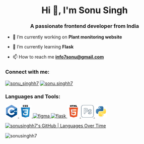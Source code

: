 <h1 align="center">Hi 👋, I'm Sonu Singh</h1>
<h3 align="center">A passionate frontend developer from India</h3>

- 🔭 I’m currently working on **Plant monitoring website**

- 🌱 I’m currently learning **Flask**

- 📫 How to reach me **info7sonu@gmail.com**

<h3 align="left">Connect with me:</h3>
<p align="left">
<a href="https://twitter.com/sonu_singhh7" target="blank"><img align="center" src="https://raw.githubusercontent.com/rahuldkjain/github-profile-readme-generator/master/src/images/icons/Social/twitter.svg" alt="sonu_singhh7" height="30" width="40" /></a>
<a href="https://instagram.com/sonu.singhh7" target="blank"><img align="center" src="https://raw.githubusercontent.com/rahuldkjain/github-profile-readme-generator/master/src/images/icons/Social/instagram.svg" alt="sonu.singhh7" height="30" width="40" /></a>
</p>

<h3 align="left">Languages and Tools:</h3>
<p align="left"> <a href="https://www.w3schools.com/cpp/" target="_blank" rel="noreferrer"> <img src="https://raw.githubusercontent.com/devicons/devicon/master/icons/cplusplus/cplusplus-original.svg" alt="cplusplus" width="40" height="40"/> </a> <a href="https://www.w3schools.com/css/" target="_blank" rel="noreferrer"> <img src="https://raw.githubusercontent.com/devicons/devicon/master/icons/css3/css3-original-wordmark.svg" alt="css3" width="40" height="40"/> </a> <a href="https://www.figma.com/" target="_blank" rel="noreferrer"> <img src="https://www.vectorlogo.zone/logos/figma/figma-icon.svg" alt="figma" width="40" height="40"/> </a> <a href="https://flask.palletsprojects.com/" target="_blank" rel="noreferrer"> <img src="https://www.vectorlogo.zone/logos/pocoo_flask/pocoo_flask-icon.svg" alt="flask" width="40" height="40"/> </a> <a href="https://www.w3.org/html/" target="_blank" rel="noreferrer"> <img src="https://raw.githubusercontent.com/devicons/devicon/master/icons/html5/html5-original-wordmark.svg" alt="html5" width="40" height="40"/> </a> <a href="https://www.photoshop.com/en" target="_blank" rel="noreferrer"> <img src="https://raw.githubusercontent.com/devicons/devicon/master/icons/photoshop/photoshop-line.svg" alt="photoshop" width="40" height="40"/> </a> <a href="https://www.python.org" target="_blank" rel="noreferrer"> <img src="https://raw.githubusercontent.com/devicons/devicon/master/icons/python/python-original.svg" alt="python" width="40" height="40"/> </a> </p>

[![sonusinghh7's GitHub | Languages Over Time](https://stats.quira.sh/sonusinghh7/languages-over-time?theme=dark)](https://quira.sh?utm_source=widgets&utm_campaign=sonusinghh7)

<p><img align="center" src="https://github-readme-stats.vercel.app/api/top-langs?username=sonusinghh7&show_icons=true&locale=en&layout=compact" alt="sonusinghh7" /></p>
